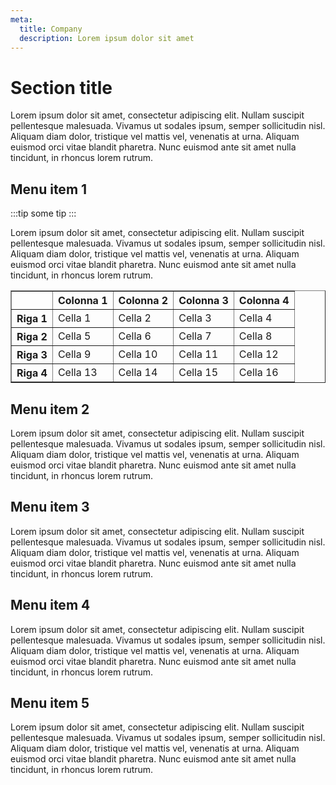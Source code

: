 ```yaml
---
meta:
  title: Company
  description: Lorem ipsum dolor sit amet
---
```


# Section title

Lorem ipsum dolor sit amet, consectetur adipiscing elit. Nullam suscipit pellentesque malesuada. Vivamus ut sodales ipsum, semper sollicitudin nisl. Aliquam diam dolor, tristique vel mattis vel, venenatis at urna. Aliquam euismod orci vitae blandit pharetra. Nunc euismod ante sit amet nulla tincidunt, in rhoncus lorem rutrum.

## Menu item 1

:::tip
some tip
:::

Lorem ipsum dolor sit amet, consectetur adipiscing elit. Nullam suscipit pellentesque malesuada. Vivamus ut sodales ipsum, semper sollicitudin nisl. Aliquam diam dolor, tristique vel mattis vel, venenatis at urna. Aliquam euismod orci vitae blandit pharetra. Nunc euismod ante sit amet nulla tincidunt, in rhoncus lorem rutrum.

<table border="1">
        <thead>
            <tr>
                <th></th>
                <th>Colonna 1</th>
                <th>Colonna 2</th>
                <th>Colonna 3</th>
                <th>Colonna 4</th>
            </tr>
        </thead>
        <tbody>
            <tr>
                <th>Riga 1</th>
                <td>Cella 1</td>
                <td>Cella 2</td>
                <td>Cella 3</td>
                <td>Cella 4</td>
            </tr>
            <tr>
                <th>Riga 2</th>
                <td>Cella 5</td>
                <td>Cella 6</td>
                <td>Cella 7</td>
                <td>Cella 8</td>
            </tr>
            <tr>
                <th>Riga 3</th>
                <td>Cella 9</td>
                <td>Cella 10</td>
                <td>Cella 11</td>
                <td>Cella 12</td>
            </tr>
            <tr>
                <th>Riga 4</th>
                <td>Cella 13</td>
                <td>Cella 14</td>
                <td>Cella 15</td>
                <td>Cella 16</td>
            </tr>
        </tbody>
    </table>

## Menu item 2

Lorem ipsum dolor sit amet, consectetur adipiscing elit. Nullam suscipit pellentesque malesuada. Vivamus ut sodales ipsum, semper sollicitudin nisl. Aliquam diam dolor, tristique vel mattis vel, venenatis at urna. Aliquam euismod orci vitae blandit pharetra. Nunc euismod ante sit amet nulla tincidunt, in rhoncus lorem rutrum.

## Menu item 3

Lorem ipsum dolor sit amet, consectetur adipiscing elit. Nullam suscipit pellentesque malesuada. Vivamus ut sodales ipsum, semper sollicitudin nisl. Aliquam diam dolor, tristique vel mattis vel, venenatis at urna. Aliquam euismod orci vitae blandit pharetra. Nunc euismod ante sit amet nulla tincidunt, in rhoncus lorem rutrum.

## Menu item 4

Lorem ipsum dolor sit amet, consectetur adipiscing elit. Nullam suscipit pellentesque malesuada. Vivamus ut sodales ipsum, semper sollicitudin nisl. Aliquam diam dolor, tristique vel mattis vel, venenatis at urna. Aliquam euismod orci vitae blandit pharetra. Nunc euismod ante sit amet nulla tincidunt, in rhoncus lorem rutrum.

## Menu item 5

Lorem ipsum dolor sit amet, consectetur adipiscing elit. Nullam suscipit pellentesque malesuada. Vivamus ut sodales ipsum, semper sollicitudin nisl. Aliquam diam dolor, tristique vel mattis vel, venenatis at urna. Aliquam euismod orci vitae blandit pharetra. Nunc euismod ante sit amet nulla tincidunt, in rhoncus lorem rutrum.

<script>
</script>

<style>
</style>